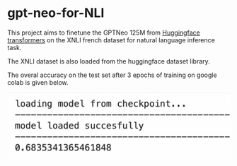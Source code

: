 # gpt-neo-for-NLI
This project aims to finetune the GPTNeo 125M from  [Huggingface transformers](https://github.com/huggingface/transformers) on the XNLI french dataset for natural language inference task. 

The XNLI dataset is also loaded from the huggingface dataset library. 

The overal accuracy on the test set after 3 epochs of training on google colab is given below.

![alt text](./test_accuracy.png)
